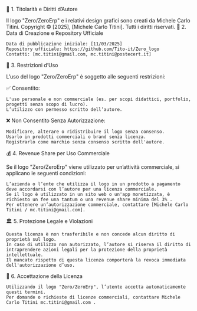 📜 1. Titolarità e Diritti d’Autore

Il logo "Zero/ZeroErp" e i relativi design grafici sono creati da Michele Carlo Titini.
Copyright © [2025], [Michele Carlo Titini]. Tutti i diritti riservati.
📆 2. Data di Creazione e Repository Ufficiale

    Data di pubblicazione iniziale: [11/03/2025]
    Repository ufficiale: https://github.com/Tito-it/Zero_logo
    Contatti: [mc.titini@gmail.com, mc.titini@postecert.it]

🚫 3. Restrizioni d’Uso

L’uso del logo "Zero/ZeroErp" è soggetto alle seguenti restrizioni:

✅ Consentito:

    L'uso personale e non commerciale (es. per scopi didattici, portfolio, progetti senza scopo di lucro).
    L’utilizzo con permesso scritto dell’autore.

❌ Non Consentito Senza Autorizzazione:

    Modificare, alterare o ridistribuire il logo senza consenso.
    Usarlo in prodotti commerciali o brand senza licenza.
    Registrarlo come marchio senza consenso scritto dell'autore.

💰 4. Revenue Share per Uso Commerciale

Se il logo "Zero/ZeroErp" viene utilizzato per un’attività commerciale, si applicano le seguenti condizioni:

    L’azienda o l’ente che utilizza il logo in un prodotto a pagamento deve accordarsi con l’autore per una licenza commerciale.
    Se il logo è utilizzato in un sito web o un'app monetizzata, è richiesto un fee una tantum o una revenue share minima del 3% .
    Per ottenere un’autorizzazione commerciale, contattare [Michele Carlo Titini / mc.titini@gmail.com].

🏛️ 5. Protezione Legale e Violazioni

    Questa licenza è non trasferibile e non concede alcun diritto di proprietà sul logo.
    In caso di utilizzo non autorizzato, l’autore si riserva il diritto di intraprendere azioni legali per la protezione della proprietà intellettuale.
    Il mancato rispetto di questa licenza comporterà la revoca immediata dell'autorizzazione d’uso.

📌 6. Accettazione della Licenza

    Utilizzando il logo "Zero/ZeroErp", l’utente accetta automaticamente questi termini.
    Per domande o richieste di licenze commerciali, contattare Michele Carlo Titini mc.titini@gmail.com .